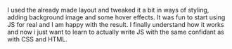I used the already made layout and tweaked it a bit in ways of styling, adding background image and some hover effects.
It was fun to start using JS for real and I am happy with the result. I finally understand how it works and now i just want to learn to actually write JS with the same confidant as with CSS and HTML.
